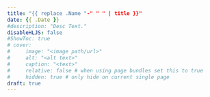 ```yaml
---
title: "{{ replace .Name "-" " " | title }}"
date: {{ .Date }}
#description: "Desc Text."
disableHLJS: false
#ShowToc: true
# cover:
#     image: "<image path/url>"
#     alt: "<alt text>"
#     caption: "<text>"
#     relative: false # when using page bundles set this to true
#     hidden: true # only hide on current single page
draft: true
---
```


